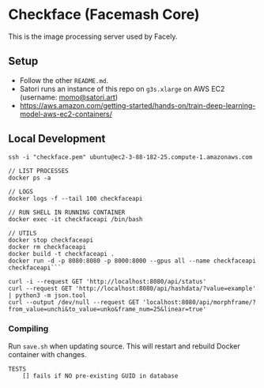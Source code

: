 # Checkface (Facemash Core)

This is the image processing server used by Facely.

## Setup

- Follow the other `README.md`.
- Satori runs an instance of this repo on `g3s.xlarge` on AWS EC2 (username: momo@satori.art)
- https://aws.amazon.com/getting-started/hands-on/train-deep-learning-model-aws-ec2-containers/

## Local Development

````
ssh -i "checkface.pem" ubuntu@ec2-3-88-182-25.compute-1.amazonaws.com

// LIST PROCESSES
docker ps -a

// LOGS
docker logs -f --tail 100 checkfaceapi

// RUN SHELL IN RUNNING CONTAINER
docker exec -it checkfaceapi /bin/bash

// UTILS
docker stop checkfaceapi
docker rm checkfaceapi
docker build -t checkfaceapi .
docker run -d -p 8080:8080 -p 8000:8000 --gpus all --name checkfaceapi checkfaceapi```

curl -i --request GET 'http://localhost:8080/api/status'
curl --request GET 'http://localhost:8080/api/hashdata/?value=example' | python3 -m json.tool
curl --output /dev/null --request GET 'localhost:8080/api/morphframe/?from_value=unchi&to_value=unko&frame_num=25&linear=true'
````

### Compiling

Run `save.sh` when updating source. This will restart and rebuild Docker container with changes.

```
TESTS
    [] fails if NO pre-existing GUID in database

```

